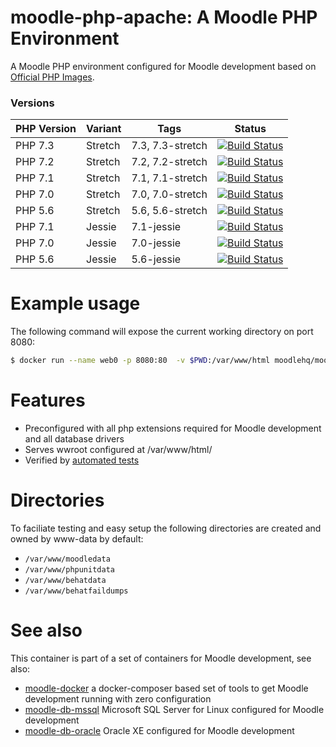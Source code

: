 # moodle-php-apache: A Moodle PHP Environment

A Moodle PHP environment configured for Moodle development based on [Official PHP Images](https://hub.docker.com/_/php/).

### Versions

| PHP Version  | Variant | Tags             | Status |
|--------------|---------|------------------|--------|
| PHP 7.3      | Stretch | 7.3, 7.3-stretch | [![Build Status](https://travis-ci.org/moodlehq/moodle-php-apache.svg?branch=7.3-stretch)](https://travis-ci.org/moodlehq/moodle-php-apache)|
| PHP 7.2      | Stretch | 7.2, 7.2-stretch | [![Build Status](https://travis-ci.org/moodlehq/moodle-php-apache.svg?branch=7.2-stretch)](https://travis-ci.org/moodlehq/moodle-php-apache)|
| PHP 7.1      | Stretch | 7.1, 7.1-stretch | [![Build Status](https://travis-ci.org/moodlehq/moodle-php-apache.svg?branch=7.1-stretch)](https://travis-ci.org/moodlehq/moodle-php-apache)|
| PHP 7.0      | Stretch | 7.0, 7.0-stretch | [![Build Status](https://travis-ci.org/moodlehq/moodle-php-apache.svg?branch=7.0-stretch)](https://travis-ci.org/moodlehq/moodle-php-apache)|
| PHP 5.6      | Stretch | 5.6, 5.6-stretch | [![Build Status](https://travis-ci.org/moodlehq/moodle-php-apache.svg?branch=5.6-stretch)](https://travis-ci.org/moodlehq/moodle-php-apache)|
| PHP 7.1      | Jessie  | 7.1-jessie       | [![Build Status](https://travis-ci.org/moodlehq/moodle-php-apache.svg?branch=7.1-jessie)](https://travis-ci.org/moodlehq/moodle-php-apache)|
| PHP 7.0      | Jessie  | 7.0-jessie       | [![Build Status](https://travis-ci.org/moodlehq/moodle-php-apache.svg?branch=7.0-jessie)](https://travis-ci.org/moodlehq/moodle-php-apache)|
| PHP 5.6      | Jessie  | 5.6-jessie       | [![Build Status](https://travis-ci.org/moodlehq/moodle-php-apache.svg?branch=5.6-jessie)](https://travis-ci.org/moodlehq/moodle-php-apache)|

# Example usage
The following command will expose the current working directory on port 8080:
```bash
$ docker run --name web0 -p 8080:80  -v $PWD:/var/www/html moodlehq/moodle-php-apache:7.1
```

# Features

* Preconfigured with all php extensions required for Moodle development and all database drivers
* Serves wwroot configured at /var/www/html/
* Verified by [automated tests](https://travis-ci.org/moodlehq/moodle-php-apache)

# Directories

To faciliate testing and easy setup the following directories are created and owned by www-data by default:
* `/var/www/moodledata`
* `/var/www/phpunitdata`
* `/var/www/behatdata`
* `/var/www/behatfaildumps`


# See also
This container is part of a set of containers for Moodle development, see also:
* [moodle-docker](https://github.com/moodlehq/moodle-docker) a docker-composer based set of tools to get Moodle development running with zero configuration
* [moodle-db-mssql](https://github.com/moodlehq/moodle-db-mssql) Microsoft SQL Server for Linux configured for Moodle development
* [moodle-db-oracle](https://github.com/moodlehq/moodle-db-oracle) Oracle XE configured for Moodle development
